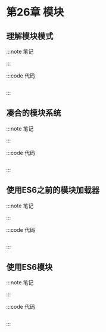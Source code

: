 # 第26章 模块

## 理解模块模式

:::note 笔记

:::

:::code 代码

```js

```

:::

## 凑合的模块系统

:::note 笔记

:::

:::code 代码

```js

```

:::

## 使用ES6之前的模块加载器

:::note 笔记

:::

:::code 代码

```js

```

:::

## 使用ES6模块

:::note 笔记

:::

:::code 代码

```js

```

:::
